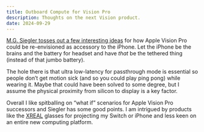 ```yaml
---
title: Outboard Compute for Vision Pro
description: Thoughts on the next Vision product.
date: 2024-09-29
---
```


[M.G. Siegler tosses out a few interesting ideas](https://spyglass.org/apple-knew-where-the-puck-was-going-but-meta-skated-there/) for how Apple Vision Pro could be re-envisioned as accessory to the iPhone. Let the iPhone be the brains and the battery for headset and have _that_ be the tethered thing (instead of that jumbo battery).

The hole there is that ultra low-latency for passthrough mode is essential so people don’t get motion sick (and so you could play ping pong) while wearing it. Maybe that could have been solved to some degree, but I assume the physical proximity from silicon to display is a key factor.

Overall I like spitballing on “what if” scenarios for Apple Vision Pro successors and Siegler has some good points. I am intrigued by products like the [XREAL](https://www.xreal.com/us/) glasses for projecting my Switch or iPhone and less keen on an entire new computing platform.